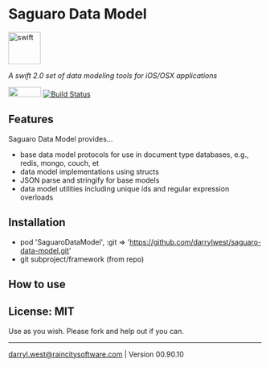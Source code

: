 # Saguaro Data Model

<a href="https://developer.apple.com/swift/"><img src="http://raincitysoftware.com/swift-logo.png" alt="swift" width="64" height="64" border="0" /></a>

_A swift 2.0 set of data modeling tools for iOS/OSX applications_

<a href="https://developer.apple.com/swift/"><img src="http://raincitysoftware.com/swift2-badge.png" alt="" width="65" height="20" border="0" /></a>
[![Build Status](https://travis-ci.org/darrylwest/saguaro-data-model.svg?branch=master)](https://travis-ci.org/darrylwest/saguaro-data-model)

## Features

Saguaro Data Model provides...

* base data model protocols for use in document type databases, e.g., redis, mongo, couch, et
* data model implementations using structs
* JSON parse and stringify for base models
* data model utilities including unique ids and regular expression overloads

## Installation

* pod 'SaguaroDataModel', :git => 'https://github.com/darrylwest/saguaro-data-model.git'
* git subproject/framework (from repo)

## How to use

## License: MIT

Use as you wish.  Please fork and help out if you can.

- - -
darryl.west@raincitysoftware.com | Version 00.90.10
